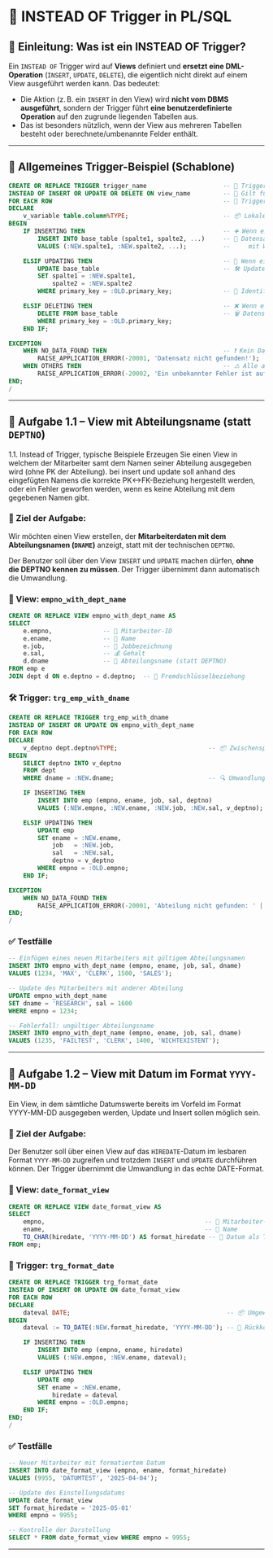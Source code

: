# 📘 INSTEAD OF Trigger in PL/SQL

## 📌 Einleitung: Was ist ein INSTEAD OF Trigger?

Ein `INSTEAD OF` Trigger wird auf **Views** definiert und **ersetzt eine DML-Operation** (`INSERT`, `UPDATE`, `DELETE`), die eigentlich nicht direkt auf einem View ausgeführt werden kann. Das bedeutet:

- Die Aktion (z. B. ein `INSERT` in den View) wird **nicht vom DBMS ausgeführt**, sondern der Trigger führt **eine benutzerdefinierte Operation** auf den zugrunde liegenden Tabellen aus.
- Das ist besonders nützlich, wenn der View aus mehreren Tabellen besteht oder berechnete/umbenannte Felder enthält.

---

## 🔄 Allgemeines Trigger-Beispiel (Schablone)

```sql
CREATE OR REPLACE TRIGGER trigger_name                     -- 🔸 Trigger wird erstellt oder ersetzt
INSTEAD OF INSERT OR UPDATE OR DELETE ON view_name         -- 🔸 Gilt für eine View – ersetzt DML-Operationen (INSERT/UPDATE/DELETE)
FOR EACH ROW                                               -- 🔸 Trigger wird für jede betroffene Zeile einzeln ausgeführt
DECLARE
    v_variable table.column%TYPE;                          -- 📦 Lokale Variable, z. B. um Werte zwischenzuspeichern
BEGIN
    IF INSERTING THEN                                      -- ➕ Wenn ein INSERT erfolgt
        INSERT INTO base_table (spalte1, spalte2, ...)     -- 🧾 Datensatz in Basistabelle einfügen
        VALUES (:NEW.spalte1, :NEW.spalte2, ...);          --     mit Werten aus der View-Zeile

    ELSIF UPDATING THEN                                    -- 🔁 Wenn ein UPDATE erfolgt
        UPDATE base_table                                  -- 🛠️ Update in der Basistabelle
        SET spalte1 = :NEW.spalte1,
            spalte2 = :NEW.spalte2
        WHERE primary_key = :OLD.primary_key;              -- 🎯 Identifikation über Primärschlüssel

    ELSIF DELETING THEN                                    -- ❌ Wenn ein DELETE erfolgt
        DELETE FROM base_table                             -- 🗑️ Datensatz in Basistabelle löschen
        WHERE primary_key = :OLD.primary_key;
    END IF;

EXCEPTION
    WHEN NO_DATA_FOUND THEN                                -- ❗ Kein Datensatz gefunden
        RAISE_APPLICATION_ERROR(-20001, 'Datensatz nicht gefunden!');
    WHEN OTHERS THEN                                       -- ⚠️ Alle anderen Fehler
        RAISE_APPLICATION_ERROR(-20002, 'Ein unbekannter Fehler ist aufgetreten!');
END;
/
```

---

## 🧠 Aufgabe 1.1 – View mit Abteilungsname (statt `DEPTNO`)
 1.1. Instead of Trigger, typische Beispiele
        Erzeugen Sie einen View in welchem der Mitarbeiter samt dem Namen seiner Abteilung ausgegeben wird (ohne PK der Abteilung).
            bei insert und update soll anhand des eingefügten Namens die korrekte PK<->FK-Beziehung hergestellt werden, oder
            ein Fehler geworfen werden, wenn es keine Abteilung mit dem gegebenen Namen gibt.
        
### 🎯 Ziel der Aufgabe:
Wir möchten einen View erstellen, der **Mitarbeiterdaten mit dem Abteilungsnamen (`DNAME`)** anzeigt, statt mit der technischen `DEPTNO`. 

Der Benutzer soll über den View `INSERT` und `UPDATE` machen dürfen, **ohne die DEPTNO kennen zu müssen**. Der Trigger übernimmt dann automatisch die Umwandlung.

### 👀 View: `empno_with_dept_name`

```sql
CREATE OR REPLACE VIEW empno_with_dept_name AS
SELECT
    e.empno,              -- 🔢 Mitarbeiter-ID
    e.ename,              -- 🧑 Name
    e.job,                -- 💼 Jobbezeichnung
    e.sal,                -- 💰 Gehalt
    d.dname               -- 🏢 Abteilungsname (statt DEPTNO)
FROM emp e
JOIN dept d ON e.deptno = d.deptno;  -- 🔗 Fremdschlüsselbeziehung
```

### 🛠 Trigger: `trg_emp_with_dname`

```sql
CREATE OR REPLACE TRIGGER trg_emp_with_dname
INSTEAD OF INSERT OR UPDATE ON empno_with_dept_name
FOR EACH ROW
DECLARE
    v_deptno dept.deptno%TYPE;                         -- 📦 Zwischenspeicher für DEPTNO
BEGIN
    SELECT deptno INTO v_deptno
    FROM dept
    WHERE dname = :NEW.dname;                          -- 🔍 Umwandlung dname → deptno

    IF INSERTING THEN
        INSERT INTO emp (empno, ename, job, sal, deptno)
        VALUES (:NEW.empno, :NEW.ename, :NEW.job, :NEW.sal, v_deptno);

    ELSIF UPDATING THEN
        UPDATE emp
        SET ename = :NEW.ename,
            job   = :NEW.job,
            sal   = :NEW.sal,
            deptno = v_deptno
        WHERE empno = :OLD.empno;
    END IF;

EXCEPTION
    WHEN NO_DATA_FOUND THEN
        RAISE_APPLICATION_ERROR(-20001, 'Abteilung nicht gefunden: ' || :NEW.dname);
END;
/
```

### ✅ Testfälle

```sql
-- Einfügen eines neuen Mitarbeiters mit gültigem Abteilungsnamen
INSERT INTO empno_with_dept_name (empno, ename, job, sal, dname)
VALUES (1234, 'MAX', 'CLERK', 1500, 'SALES');

-- Update des Mitarbeiters mit anderer Abteilung
UPDATE empno_with_dept_name
SET dname = 'RESEARCH', sal = 1600
WHERE empno = 1234;

-- Fehlerfall: ungültiger Abteilungsname
INSERT INTO empno_with_dept_name (empno, ename, job, sal, dname)
VALUES (1235, 'FAILTEST', 'CLERK', 1400, 'NICHTEXISTENT');
```

---

## 🧠 Aufgabe 1.2 – View mit Datum im Format `YYYY-MM-DD`
Ein View, in dem sämtliche Datumswerte bereits im Vorfeld im Format YYYY-MM-DD ausgegeben werden, Update  und Insert sollen möglich sein.
### 🎯 Ziel der Aufgabe:
Der Benutzer soll über einen View auf das `HIREDATE`-Datum im lesbaren Format `YYYY-MM-DD` zugreifen und trotzdem `INSERT` und `UPDATE` durchführen können. Der Trigger übernimmt die Umwandlung in das echte DATE-Format.

### 👀 View: `date_format_view`

```sql
CREATE OR REPLACE VIEW date_format_view AS
SELECT
    empno,                                            -- 🔢 Mitarbeiter-ID
    ename,                                            -- 🧑 Name
    TO_CHAR(hiredate, 'YYYY-MM-DD') AS format_hiredate -- 📅 Datum als Text
FROM emp;
```

### 🔄 Trigger: `trg_format_date`

```sql
CREATE OR REPLACE TRIGGER trg_format_date
INSTEAD OF INSERT OR UPDATE ON date_format_view
FOR EACH ROW
DECLARE
    dateval DATE;                                           -- 📦 Umgewandeltes Datum
BEGIN
    dateval := TO_DATE(:NEW.format_hiredate, 'YYYY-MM-DD'); -- 🔄 Rückkonvertierung ins DATE-Format

    IF INSERTING THEN
        INSERT INTO emp (empno, ename, hiredate)
        VALUES (:NEW.empno, :NEW.ename, dateval);

    ELSIF UPDATING THEN
        UPDATE emp
        SET ename = :NEW.ename,
            hiredate = dateval
        WHERE empno = :OLD.empno;
    END IF;
END;
/
```

### ✅ Testfälle

```sql
-- Neuer Mitarbeiter mit formatiertem Datum
INSERT INTO date_format_view (empno, ename, format_hiredate)
VALUES (9955, 'DATUMTEST', '2025-04-04');

-- Update des Einstellungsdatums
UPDATE date_format_view
SET format_hiredate = '2025-05-01'
WHERE empno = 9955;

-- Kontrolle der Darstellung
SELECT * FROM date_format_view WHERE empno = 9955;
```

---
